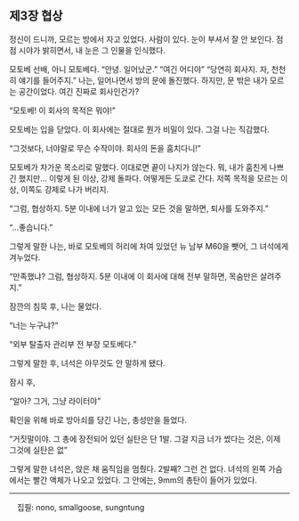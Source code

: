 ## 제3장 협상

  정신이 드니까, 모르는 방에서 자고 있었다. 사람이 있다. 눈이 부셔서 잘 안 보인다. 점점 시야가 밝히면서, 내 눈은 그 인물을 인식했다.

  모토베 선배, 아니 모토베다. “안녕. 일어났군.” “여긴 어디야” “당연히 회사지. 자, 천천히 얘기를 들어주지.” 나는, 일어나면서 방의 문에 돌진했다. 하지만, 문 밖은 내가 모르는 공간이었다. 여긴 진짜로 회사인건가? 

  “모토베! 이 회사의 목적은 뭐야!”

  모토베는 입을 닫았다. 이 회사에는 절대로 뭔가 비밀이 있다. 그걸 나는 직감했다.

  “그것보다, 너야말로 무슨 수작이야. 회사의 돈을 훔치다니!”

  모토베가 차가운 목소리로 말했다. 이대로면 끝이 나지가 않는다. 뭐, 내가 훔친게 나쁘긴 했지만… 이렇게 된 이상, 강제 돌파다. 어떻게든 도쿄로 간다. 저쪽 목적을 모르는 이상, 이쪽도 강제로 나가 버리지.

  “그럼, 협상하지. 5분 이내에 너가 알고 있는 모든 것을 말하면, 퇴사를 도와주지.”

  “…좋습니다.”

  그렇게 말한 나는, 바로 모토베의 허리에 차여 있었던 뉴 남부 M60을 뺏어, 그 녀석에게 겨누었다.

  “만족했냐? 그럼, 협상하지. 5분 이내에 이 회사에 대해 전부 말하면, 목숨만은 살려주지.”

  잠깐의 침묵 후, 나는 물었다.

  “너는 누구냐?”

  “외부 탈출자 관리부 전 부장 모토베다.”

  그렇게 말한 후, 녀석은 아무것도 안 말하게 됐다.

  잠시 후, 

  “알아? 그거, 그냥 라이터야”

  확인을 위해 바로 방아쇠를 당긴 나는, 총성만을 들었다.

  “거짓말이야. 그 총에 장전되어 있던 실탄은 단 1발. 그걸 지금 너가 썼다는 것은, 이제 그것에 실탄은 없”

  그렇게 말한 녀석은, 앉은 채 움직임을 멈췄다. 2발째? 그런 건 없다. 녀석의 왼쪽 가슴에서는 빨간 액체가 나오고 있었다. 그 안에는, 9mm의 총탄이 들어가 있었다.

---
　집필: nono, smallgoose, sungntung
